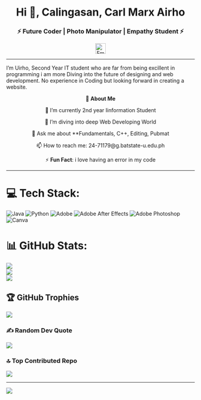
<h1 align="center">Hi 👋, Calingasan, Carl Marx Airho</h1>  
<h3 align="center">⚡ Future Coder | Photo Manipulator | Empathy Student ⚡</h3>  

<p align="center" style="display: flex; justify-content: center; align-items: center; gap: 10px;">

  <a href="mailto:24-71179@g.batstate-u.edu.ph" target="_blank">
    <img src="https://img.shields.io/badge/-Email-D14836?logo=gmail&logoColor=white&style=for-the-badge" alt="Email" height="28" />
  </a>
</p>


---
<p>
I’m Uirho, Second Year IT student who are far from being excillent in programming
i am more Diving into the future of designing and web development. No experience in Coding but looking forward
in creating a website.
</p>

<p align="center">🚀 <b>About Me</b> </p>
<p align="center">🔭 I’m currently 2nd year Iinformation Student</p>  
<p align="center">🌱 I’m diving into deep Web Developing World</p>
<p align="center">💬 Ask me about **Fundamentals, C++, Editing, Pubmat</p>  
<p align="center">📫 How to reach me: 24-71179@g.batstate-u.edu.ph</p> 
<p align="center">⚡ <b>Fun Fact</b>: i love having an error in my code</p>

---

# 💻 Tech Stack:
![Java](https://img.shields.io/badge/java-%23ED8B00.svg?style=plastic&logo=openjdk&logoColor=white) ![Python](https://img.shields.io/badge/python-3670A0?style=plastic&logo=python&logoColor=ffdd54) ![Adobe](https://img.shields.io/badge/adobe-%23FF0000.svg?style=plastic&logo=adobe&logoColor=white) ![Adobe After Effects](https://img.shields.io/badge/Adobe%20After%20Effects-9999FF.svg?style=plastic&logo=Adobe%20After%20Effects&logoColor=white) ![Adobe Photoshop](https://img.shields.io/badge/adobe%20photoshop-%2331A8FF.svg?style=plastic&logo=adobe%20photoshop&logoColor=white) ![Canva](https://img.shields.io/badge/Canva-%2300C4CC.svg?style=plastic&logo=Canva&logoColor=white)
# 📊 GitHub Stats:
![](https://github-readme-stats.vercel.app/api?username=cmacalingasan24-71779&theme=dark&hide_border=false&include_all_commits=false&count_private=false)<br/>
![](https://nirzak-streak-stats.vercel.app/?user=cmacalingasan24-71779&theme=dark&hide_border=false)<br/>
![](https://github-readme-stats.vercel.app/api/top-langs/?username=cmacalingasan24-71779&theme=dark&hide_border=false&include_all_commits=false&count_private=false&layout=compact)

## 🏆 GitHub Trophies
![](https://github-profile-trophy.vercel.app/?username=cmacalingasan24-71779&theme=dark&no-frame=false&no-bg=true&margin-w=4)

### ✍️ Random Dev Quote
![](https://quotes-github-readme.vercel.app/api?type=vetical&theme=dark)

### 🔝 Top Contributed Repo
![](https://github-contributor-stats.vercel.app/api?username=cmacalingasan24-71779&limit=5&theme=dark&combine_all_yearly_contributions=true)

---
[![](https://visitcount.itsvg.in/api?id=cmacalingasan24-71779&icon=0&color=0)](https://visitcount.itsvg.in)

<!-- Proudly created with GPRM ( https://gprm.itsvg.in ) -->
